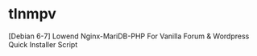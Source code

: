 tlnmpv
======

[Debian 6-7] Lowend Nginx-MariDB-PHP For Vanilla Forum &amp; Wordpress Quick Installer Script

